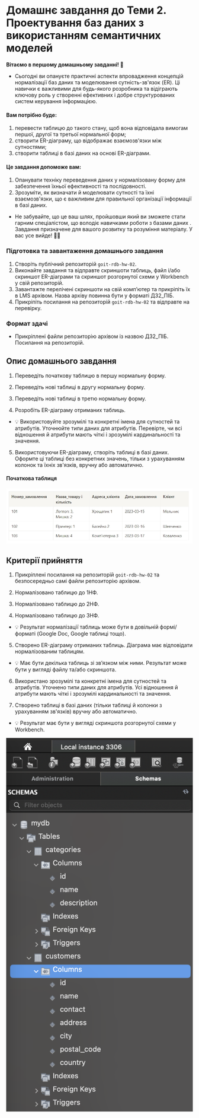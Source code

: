 # Домашнє завдання до Теми 2. Проектування баз даних з використанням семантичних моделей

**Вітаємо в першому домашньому завданні! 🙂**

- Сьогодні ви опануєте практичні аспекти впровадження концепцій нормалізації баз даних та моделювання сутність-зв'язок (ER). Ці навички є важливими для будь-якого розробника та відіграють ключову роль у створенні ефективних і добре структурованих систем керування інформацією.

#### Вам потрібно буде:

1. перевести таблицю до такого стану, щоб вона відповідала вимогам першої, другої та третьої нормальної форм;
2. створити ER-діаграму, що відображає взаємозв'язки між сутностями;
3. створити таблиці в базі даних на основі ER-діаграми.

#### Це завдання допоможе вам:

1. Опанувати техніку переведення даних у нормалізовану форму для забезпечення їхньої ефективності та послідовності.
2. Зрозуміти, як визначати й моделювати сутності та їхні взаємозв'язки, що є важливим для правильної організації інформації в базі даних.

- Не забувайте, що це ваш шлях, пройшовши який ви зможете стати гарним спеціалістом, що володіє навичками роботи з базами даних . Завдання призначене для вашого розвитку та розуміння матеріалу. У вас усе вийде! 💪🏼

### Підготовка та завантаження домашнього завдання

1. Створіть публічний репозиторій `goit-rdb-hw-02`.
2. Виконайте завдання та відправте скриншоти таблиць, файл і/або скриншот ER-діаграми та скриншот розгорнутої схеми у Workbench у свій репозиторій.
3. Завантажте перелічені скриншоти на свій комп’ютер та прикріпіть їх в LMS архівом. Назва архіву повинна бути у форматі ДЗ2_ПІБ.
4. Прикріпіть посилання на репозиторій `goit-rdb-hw-02` та відправте на перевірку.

### Формат здачі

- Прикріплені файли репозиторію архівом із назвою ДЗ2_ПІБ.
  Посилання на репозиторій.

## Опис домашнього завдання

1. Переведіть початкову таблицю в першу нормальну форму.

2. Переведіть нові таблиці в другу нормальну форму.

3. Переведіть нові таблиці в третю нормальну форму.

4. Розробіть ER-діаграму отриманих таблиць.

- 💡 Використовуйте зрозумілі та конкретні імена для сутностей та атрибутів. Уточнюйте типи даних для атрибутів. Перевірте, чи всі відношення й атрибути мають чіткі і зрозумілі кардинальності та значення.

5. Використовуючи ER-діаграму, створіть таблиці в базі даних. Оформте ці таблиці без конкретних значень, тільки з урахуванням колонок та їхніх зв'язків, вручну або автоматично.

#### Початкова таблиця

![Table](./assets/table.jpeg)

## Критерії прийняття

1. Прикріплені посилання на репозиторій `goit-rdb-hw-02` та безпосередньо самі файли репозиторію архівом.

2. Нормалізовано таблицю до 1НФ.

3. Нормалізовано таблицю до 2НФ.

4. Нормалізовано таблицю до 3НФ.

- 💡 Результат нормалізації таблиць може бути в довільній формі/форматі (Google Doc, Google таблиці тощо).

5. Створено ER-діаграму отриманих таблиць. Діаграма має відповідати нормалізованим таблицям.

- 💡 Має бути декілька таблиць зі зв’язком між ними. Результат може бути у вигляді файлу та/або скриншота.

6. Використано зрозумілі та конкретні імена для сутностей та атрибутів. Уточнено типи даних для атрибутів. Усі відношення й атрибути мають чіткі і зрозумілі кардинальності та значення.

7. Створено таблиці в базі даних (тільки таблиці й колонки з урахуванням зв'язків) вручну або автоматично.

- 💡 Результат має бути у вигляді скриншота розгорнутої схеми у Workbench.

![Result](./assets/result.png)
